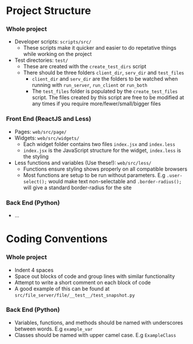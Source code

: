 # Project Structure

### Whole project
  * Developer scripts: `scripts/src/`
    * These scripts make it quicker and easier to do repetative things while working on the project
  * Test directories: `test/`
    * These are created with the `create_test_dirs` script
    * There should be three folders `client_dir`, `serv_dir` and `test_files`
      * `client_dir` and `serv_dir` are the folders to be watched when running with `run_server`, `run_client` or `run_both`
      * The `test_files` folder is populated by the `create_test_files` script. The files created by this script are free to be modified at any times if you require more/fewer/small/bigger files

### Front End (ReactJS and Less) 
  * Pages: `web/src/page/`
  * Widgets: `web/src/widgets/`
    * Each widget folder contains two files `index.jsx` and `index.less`
    * `index.jsx` is the JavaScript structure for the widget, `index.less` is the styling
  * Less functions and variables (Use these!): `web/src/less/`
    * Functions ensure styling shows properly on all compatible browsers
    * Most functions are setup to be run without parameters. E.g `.user-select();` would make text non-selectable and `.border-radius();` will give a standard border-radius for the site

### Back End (Python)
  * ...
  
# Coding Conventions

### Whole project
  * Indent 4 spaces
  * Space out blocks of code and group lines with similar functionality
  * Attempt to write a short comment on each block of code
  * A good example of this can be found at `src/file_server/file/__test__/test_snapshot.py`

### Back End (Python)
  * Variables, functions, and methods should be named with underscores between words. E.g `example_var`
  * Classes should be named with upper camel case. E.g `ExampleClass`

